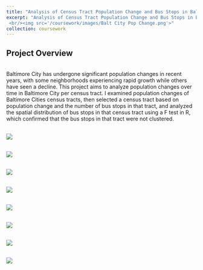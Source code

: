 ```yaml
---
title: "Analysis of Census Tract Population Change and Bus Stops in Baltimore City"
excerpt: "Analysis of Census Tract Population Change and Bus Stops in Baltimore City
 <br/><img src='/coursework/images/Balt City Pop Change.png'>"
collection: coursework
---
```


<h2>Project Overview</h2>
<br>
Baltimore City has undergone significant population changes in recent years, with some neighborhoods experiencing rapid growth while others have seen a decline. This project aims to analyze population changes over time in Baltimore City per census tract. I examined population changes of Baltimore Cities census tracts, then selected a census tract based on population change and the number of bus stops in that tract, and analyzed the spatial distribution of bus stops in that census tract using a F test in R, which confirmed that the bus stops in that tract were not clustered. 

 <br/><img src='/portfolio/images/balt_pop_change_line_Graph.png'>
 
 <br/><img src='/portfolio/images/balt_hist_export.png'>
 
 <br/><img src='/portfolio/images/balt_box_export.png'>
 
 <br/><img src='/portfolio/images/balt_scatter_export.png'>

 <br/><img src='/portfolio/images/Balt City Bus Stops.png'>
 
 <br/><img src='/portfolio/images/Census Tract 401 Bus Stops.png'>
 
 <br/><img src='/portfolio/images/bus_stops_401_plot.png'>
 
 <br/><img src='/portfolio/images/F Test Bus Stops Balt City All.PNG'>
